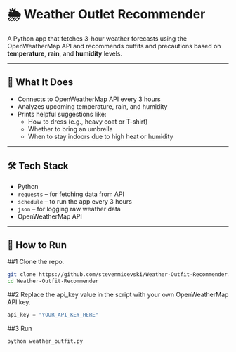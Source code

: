 # 🌦️ Weather Outlet Recommender

A Python app that fetches 3-hour weather forecasts using the OpenWeatherMap API and recommends outfits and precautions based on **temperature**, **rain**, and **humidity** levels.

---

## 🧠 What It Does

- Connects to OpenWeatherMap API every 3 hours
- Analyzes upcoming temperature, rain, and humidity
- Prints helpful suggestions like:
  - How to dress (e.g., heavy coat or T-shirt)
  - Whether to bring an umbrella
  - When to stay indoors due to high heat or humidity

---

## 🛠️ Tech Stack

- Python
- `requests` – for fetching data from API
- `schedule` – to run the app every 3 hours
- `json` – for logging raw weather data
- OpenWeatherMap API

---

## 🚀 How to Run

##1 Clone the repo.

```bash
git clone https://github.com/stevenmicevski/Weather-Outfit-Recommender.git
cd Weather-Outfit-Recommender
```

##2 Replace the api_key value in the script with your own OpenWeatherMap API key.

```python
api_key = "YOUR_API_KEY_HERE"
```

##3 Run 

```bash
python weather_outfit.py
```
